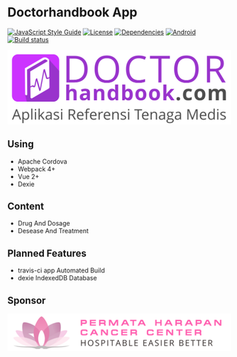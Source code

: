 # Doctorhandbook App

[![JavaScript Style Guide](https://img.shields.io/badge/code_style-standard-brightgreen.svg?style=flat-square)](https://standardjs.com)
[![License](https://img.shields.io/badge/license-MIT-green.svg?style=flat-square)](https://github.com/idnesdotlink/doctorhandbook-app/blob/master/LICENSE)
[![Dependencies](https://img.shields.io/david/idnesdotlink/doctorhandbook-app.svg?style=flat-square)](https://david-dm.org/idnesdotlink/doctorhandbook-app)
[![Android](https://img.shields.io/badge/platform-Android-orange.svg?style=flat-square)](https://github.com/idnesdotlink/doctorhandbook-app)
[![Build status](https://img.shields.io/travis/idnesdotlink/doctorhandbook-app/master.svg?logo=travis&style=flat-square)](https://travis-ci.org/idnesdotlink/doctorhandbook-app)

[![Doctor Handbook](https://github.com/idnesdotlink/doctorhandbook-app/blob/master/artwork/logo.svg)](https://doctorhandbook.com)

## Using

* Apache Cordova
* Webpack 4+
* Vue 2+
* Dexie

## Content

* Drug And Dosage
* Desease And Treatment

## Planned Features

* travis-ci app Automated Build
* dexie IndexedDB Database

## Sponsor

[![Permata Harapan Cancer Center](https://github.com/idnesdotlink/doctorhandbook-app/blob/master/artwork/logo/phcc.svg)](https://phcc.co.id)
